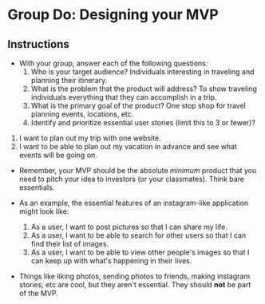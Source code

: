 # Group Do: Designing your MVP

## Instructions
* With your group, answer each of the following questions:
  1. Who is your target audience? Individuals interesting in traveling and planning their itinerary. 
  2. What is the problem that the product will address? To show traveling individuals everything that they can accomplish in a trip.
  3. What is the primary goal of the product? One stop shop for travel planning events, locations, etc.
  4. Identify and prioritize essential user stories (limit this to 3 or fewer)?
1. I want to plan out my trip with one website.
2. I want to be able to plan out my vacation in advance and see what events will be going on.
* Remember, your MVP should be the absolute *minimum* product that you need to pitch your idea to investors (or your classmates). Think bare essentials.

* As an example, the essential features of an instagram-like application might look like:

  1. As a user, I want to post pictures so that I can share my life.
  2. As a user, I want to be able to search for other users so that I can find their list of images.
  3. As a user, I want to be able to view other people's images so that I can keep up with what's happening in their lives. 

* Things like liking photos, sending photos to friends, making instagram stories, etc are cool, but they aren't essential. They should **not** be part of the MVP.
